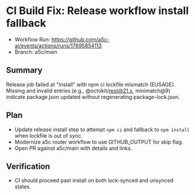 # CI Build Fix: Release workflow install fallback

- Workflow Run: https://github.com/a5c-ai/events/actions/runs/17695854113
- Branch: a5c/main

## Summary
Release job failed at "Install" with npm ci lockfile mismatch (EUSAGE). Missing and invalid entries (e.g., @octokit/rest@21.x, minimatch@9) indicate package.json updated without regenerating package-lock.json.

## Plan
- Update release install step to attempt `npm ci` and fallback to `npm install` when lockfile is out of sync.
- Modernize a5c router workflow to use GITHUB_OUTPUT for skip flag.
- Open PR against a5c/main with details and links.

## Verification
- CI should proceed past install on both lock-synced and unsynced states.

